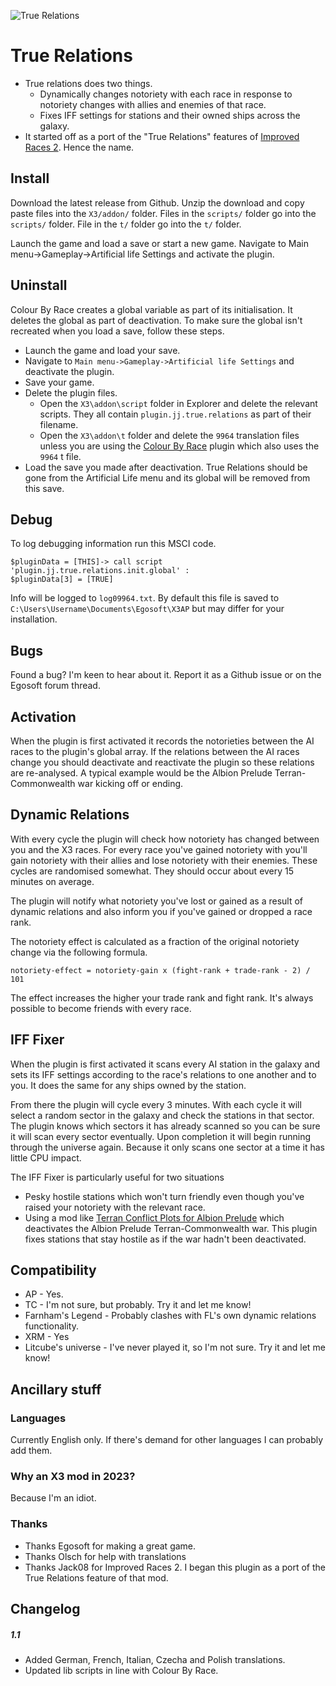 ![True Relations](https://user-images.githubusercontent.com/15099626/228601102-5e6e55a9-19da-4713-9a39-cbdb95bf1179.jpg)
# True Relations

* True relations does two things.
  * Dynamically changes notoriety with each race in response to notoriety changes with allies and enemies of that race.
  * Fixes IFF settings for stations and their owned ships across the galaxy.
* It started off as a port of the "True Relations" features of [Improved Races 2](https://forum.egosoft.com/viewtopic.php?t=319529). Hence the name. 

## Install

Download the latest release from Github. Unzip the download and copy paste files into the `X3/addon/` folder. Files in the `scripts/` folder go into the `scripts/` folder. File in the `t/` folder go into the `t/` folder.

Launch the game and load a save or start a new game. Navigate to Main menu->Gameplay->Artificial life Settings and activate the plugin.

## Uninstall

Colour By Race creates a global variable as part of its initialisation. It deletes the global as part of deactivation.
To make sure the global isn't recreated when you load a save, follow these steps.

* Launch the game and load your save.
* Navigate to `Main menu->Gameplay->Artificial life Settings` and deactivate the plugin.
* Save your game.
* Delete the plugin files.
    * Open the `X3\addon\script` folder in Explorer and delete the relevant scripts. They all
      contain `plugin.jj.true.relations` as part of their filename.
    * Open the `X3\addon\t` folder and delete the `9964` translation files unless you are using the [Colour By Race](https://github.com/jamesjonesphoenix/colour-by-race) plugin which also uses the `9964` t file.
* Load the save you made after deactivation. True Relations should be gone from the Artificial Life menu and its global will be removed from this save.

## Debug

To log debugging information run this MSCI code.

    $pluginData = [THIS]-> call script 'plugin.jj.true.relations.init.global' :
    $pluginData[3] = [TRUE]

Info will be logged to `log09964.txt`. By default this file is saved to `C:\Users\Username\Documents\Egosoft\X3AP` but may differ for your installation.

## Bugs

Found a bug? I'm keen to hear about it. Report it as a Github issue or on the Egosoft forum thread.

## Activation

When the plugin is first activated it records the notorieties between the AI races to the plugin's global array. If the relations between the AI races change you should deactivate and reactivate the plugin so these relations are re-analysed. A typical example would be the Albion Prelude Terran-Commonwealth war kicking off or ending. 

## Dynamic Relations

With every cycle the plugin will check how notoriety has changed between you and the X3 races. For every race you've gained notoriety with you'll gain notoriety with their allies and lose notoriety with their enemies. These cycles are randomised somewhat. They should occur about every 15 minutes on average.

The plugin will notify what notoriety you've lost or gained as a result of dynamic relations and also inform you if you've gained or dropped a race rank.

The notoriety effect is calculated as a fraction of the original notoriety change via the following formula.
 
`notoriety-effect = notoriety-gain x (fight-rank + trade-rank - 2) / 101`
 
The effect increases the higher your trade rank and fight rank. It's always possible to become friends with every race.

## IFF Fixer

When the plugin is first activated it scans every AI station in the galaxy and sets its IFF settings according to the race's relations to one another and to you. It does the same for any ships owned by the station.

From there the plugin will cycle every 3 minutes. With each cycle it will select a random sector in the galaxy and check the stations in that sector. The plugin knows which sectors it has already scanned so you can be sure it will scan every sector eventually. Upon completion it will begin running through the universe again. Because it only scans one sector at a time it has little CPU impact.   

The IFF Fixer is particularly useful for two situations

* Pesky hostile stations which won't turn friendly even though you've raised your notoriety with the relevant race.
* Using a mod like [Terran Conflict Plots for Albion Prelude](https://forum.egosoft.com/viewtopic.php?t=324236) which deactivates the Albion Prelude Terran-Commonwealth war. This plugin fixes stations that stay hostile as if the war hadn't been deactivated.

## Compatibility

* AP - Yes.
* TC - I'm not sure, but probably. Try it and let me know!
* Farnham's Legend - Probably clashes with FL's own dynamic relations functionality. 
* XRM - Yes
* Litcube's universe - I've never played it, so I'm not sure. Try it and let me know!

## Ancillary stuff

### Languages

Currently English only. If there's demand for other languages I can probably add them.

### Why an X3 mod in 2023?

Because I'm an idiot.

### Thanks

* Thanks Egosoft for making a great game.
* Thanks Olsch for help with translations
* Thanks Jack08 for Improved Races 2. I began this plugin as a port of the True Relations feature of that mod. 

## Changelog

##### 1.1

* Added German, French, Italian, Czecha and Polish translations.
* Updated lib scripts in line with Colour By Race. 
